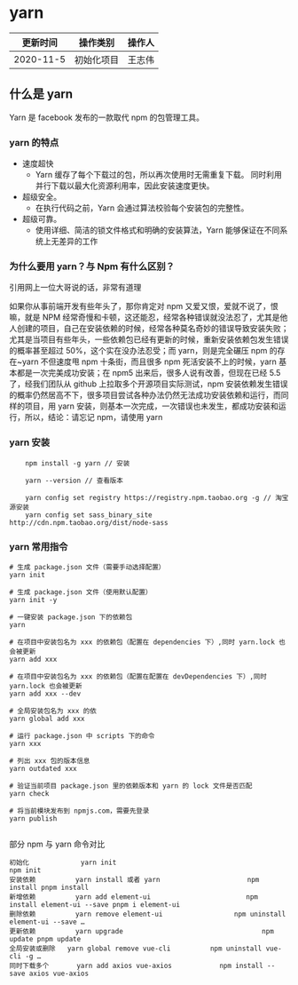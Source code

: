 # yarn

| 更新时间  | 操作类别   | 操作人 |
| --------- | ---------- | ------ |
| 2020-11-5 | 初始化项目 | 王志伟 |

## 什么是 yarn

Yarn 是 facebook 发布的一款取代 npm 的包管理工具。

### yarn 的特点

- 速度超快
  - Yarn 缓存了每个下载过的包，所以再次使用时无需重复下载。 同时利用并行下载以最大化资源利用率，因此安装速度更快。
- 超级安全。
  - 在执行代码之前，Yarn 会通过算法校验每个安装包的完整性。
- 超级可靠。
  - 使用详细、简洁的锁文件格式和明确的安装算法，Yarn 能够保证在不同系统上无差异的工作

### 为什么要用 yarn？与 Npm 有什么区别？

引用网上一位大哥说的话，非常有道理

如果你从事前端开发有些年头了，那你肯定对 npm 又爱又恨，爱就不说了，恨嘛，就是 NPM 经常奇慢和卡顿，这还能忍，经常各种错误就没法忍了，尤其是他人创建的项目，自己在安装依赖的时候，经常各种莫名奇妙的错误导致安装失败；尤其是当项目有些年头，一些依赖包已经有更新的时候，重新安装依赖包发生错误的概率甚至超过 50%，这个实在没办法忍受；而 yarn，则是完全碾压 npm 的存在~yarn 不但速度甩 npm 十条街，而且很多 npm 死活安装不上的时候，yarn 基本都是一次完美成功安装；在 npm5 出来后，很多人说有改善，但现在已经 5.5 了，经我们团队从 github 上拉取多个开源项目实际测试，npm 安装依赖发生错误的概率仍然居高不下，很多项目尝试各种办法仍然无法成功安装依赖和运行，而同样的项目，用 yarn 安装，则基本一次完成，一次错误也未发生，都成功安装和运行，所以，结论：请忘记 npm，请使用 yarn

### yarn 安装

```
    npm install -g yarn // 安装

    yarn --version // 查看版本

    yarn config set registry https://registry.npm.taobao.org -g // 淘宝源安装
    yarn config set sass_binary_site http://cdn.npm.taobao.org/dist/node-sass
```

### yarn 常用指令

```
# 生成 package.json 文件（需要手动选择配置）
yarn init

# 生成 package.json 文件（使用默认配置）
yarn init -y

# 一键安装 package.json 下的依赖包
yarn

# 在项目中安装包名为 xxx 的依赖包（配置在 dependencies 下）,同时 yarn.lock 也会被更新
yarn add xxx

# 在项目中安装包名为 xxx 的依赖包（配置在配置在 devDependencies 下）,同时 yarn.lock 也会被更新
yarn add xxx --dev

# 全局安装包名为 xxx 的依
yarn global add xxx

# 运行 package.json 中 scripts 下的命令
yarn xxx

# 列出 xxx 包的版本信息
yarn outdated xxx

# 验证当前项目 package.json 里的依赖版本和 yarn 的 lock 文件是否匹配
yarn check

# 将当前模块发布到 npmjs.com，需要先登录
yarn publish


```

部分 npm 与 yarn 命令对比

```
初始化             yarn init                                           npm init
安装依赖          yarn install 或者 yarn                      npm install pnpm install
新增依赖          yarn add element-ui                        npm install element-ui --save pnpm i element-ui
删除依赖          yarn remove element-ui                  npm uninstall element-ui --save …
更新依赖          yarn upgrade                                   npm update pnpm update
全局安装或删除   yarn global remove vue-cli          npm uninstall vue-cli -g …
同时下载多个       yarn add axios vue-axios            npm install --save axios vue-axios

```
